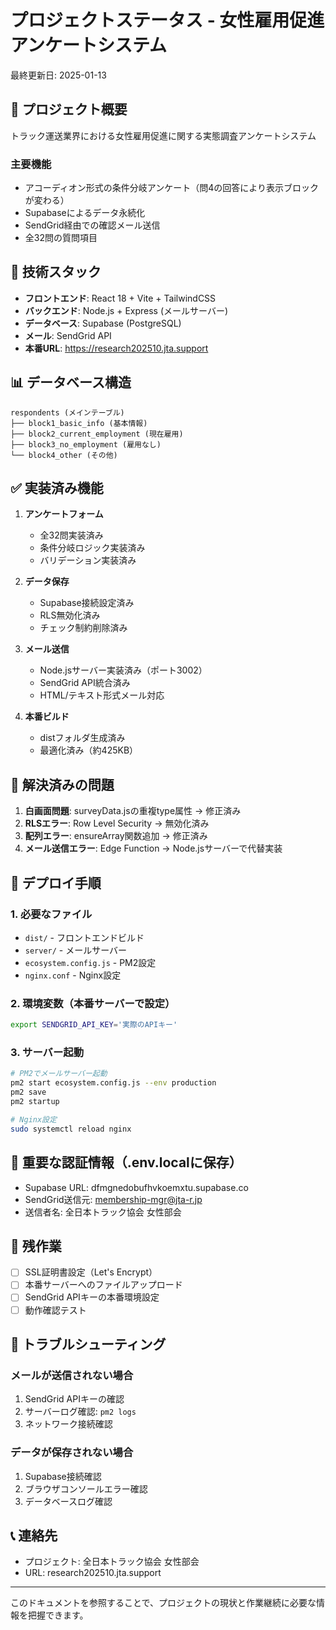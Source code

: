 # プロジェクトステータス - 女性雇用促進アンケートシステム

最終更新日: 2025-01-13

## 🎯 プロジェクト概要
トラック運送業界における女性雇用促進に関する実態調査アンケートシステム

### 主要機能
- アコーディオン形式の条件分岐アンケート（問4の回答により表示ブロックが変わる）
- Supabaseによるデータ永続化
- SendGrid経由での確認メール送信
- 全32問の質問項目

## 🔧 技術スタック
- **フロントエンド**: React 18 + Vite + TailwindCSS
- **バックエンド**: Node.js + Express (メールサーバー)
- **データベース**: Supabase (PostgreSQL)
- **メール**: SendGrid API
- **本番URL**: https://research202510.jta.support

## 📊 データベース構造
```
respondents (メインテーブル)
├── block1_basic_info (基本情報)
├── block2_current_employment (現在雇用)
├── block3_no_employment (雇用なし)
└── block4_other (その他)
```

## ✅ 実装済み機能
1. **アンケートフォーム**
   - 全32問実装済み
   - 条件分岐ロジック実装済み
   - バリデーション実装済み

2. **データ保存**
   - Supabase接続設定済み
   - RLS無効化済み
   - チェック制約削除済み

3. **メール送信**
   - Node.jsサーバー実装済み（ポート3002）
   - SendGrid API統合済み
   - HTML/テキスト形式メール対応

4. **本番ビルド**
   - distフォルダ生成済み
   - 最適化済み（約425KB）

## 🐛 解決済みの問題
1. **白画面問題**: surveyData.jsの重複type属性 → 修正済み
2. **RLSエラー**: Row Level Security → 無効化済み
3. **配列エラー**: ensureArray関数追加 → 修正済み
4. **メール送信エラー**: Edge Function → Node.jsサーバーで代替実装

## 🚀 デプロイ手順

### 1. 必要なファイル
- `dist/` - フロントエンドビルド
- `server/` - メールサーバー
- `ecosystem.config.js` - PM2設定
- `nginx.conf` - Nginx設定

### 2. 環境変数（本番サーバーで設定）
```bash
export SENDGRID_API_KEY='実際のAPIキー'
```

### 3. サーバー起動
```bash
# PM2でメールサーバー起動
pm2 start ecosystem.config.js --env production
pm2 save
pm2 startup

# Nginx設定
sudo systemctl reload nginx
```

## 🔑 重要な認証情報（.env.localに保存）
- Supabase URL: dfmgnedobufhvkoemxtu.supabase.co
- SendGrid送信元: membership-mgr@jta-r.jp
- 送信者名: 全日本トラック協会 女性部会

## 📝 残作業
- [ ] SSL証明書設定（Let's Encrypt）
- [ ] 本番サーバーへのファイルアップロード
- [ ] SendGrid APIキーの本番環境設定
- [ ] 動作確認テスト

## 🔧 トラブルシューティング

### メールが送信されない場合
1. SendGrid APIキーの確認
2. サーバーログ確認: `pm2 logs`
3. ネットワーク接続確認

### データが保存されない場合
1. Supabase接続確認
2. ブラウザコンソールエラー確認
3. データベースログ確認

## 📞 連絡先
- プロジェクト: 全日本トラック協会 女性部会
- URL: research202510.jta.support

---
このドキュメントを参照することで、プロジェクトの現状と作業継続に必要な情報を把握できます。
